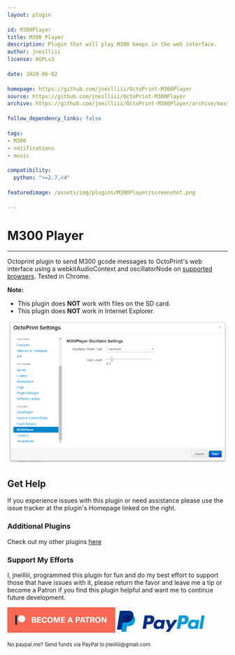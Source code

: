 ```yaml
---
layout: plugin

id: M300Player
title: M300 Player
description: Plugin that will play M300 beeps in the web interface.
author: jneilliii
license: AGPLv3

date: 2020-06-02

homepage: https://github.com/jneilliii/OctoPrint-M300Player
source: https://github.com/jneilliii/OctoPrint-M300Player
archive: https://github.com/jneilliii/OctoPrint-M300Player/archive/master.zip

follow_dependency_links: false

tags:
- M300
- notifications
- music

compatibility:
  python: ">=2.7,<4"

featuredimage: /assets/img/plugins/M300Player/screenshot.png

---
```


# M300 Player
---
Octoprint plugin to send M300 gcode messages to OctoPrint's web interface using a webkitAudioContext and oscillatorNode on [supported browsers](https://developer.mozilla.org/en-US/docs/Web/API/AudioContext#Browser_compatibility). Tested in Chrome.

**Note:**
+ This plugin does **NOT** work with files on the SD card.
+ This plugin does **NOT** work in Internet Explorer.

![screenshot](/assets/img/plugins/M300Player/screenshot.png)

## Get Help

If you experience issues with this plugin or need assistance please use the issue tracker at the plugin's Homepage linked on the right.

### Additional Plugins

Check out my other plugins [here](https://plugins.octoprint.org/by_author/#jneilliii)

### Support My Efforts
I, jneilliii, programmed this plugin for fun and do my best effort to support those that have issues with it, please return the favor and leave me a tip or become a Patron if you find this plugin helpful and want me to continue future development.

[![Patreon](/assets/img/plugins/M300Player/patreon-with-text-new.png)](https://www.patreon.com/jneilliii) [![paypal](/assets/img/plugins/M300Player/paypal-with-text.png)](https://paypal.me/jneilliii)

<small>No paypal.me? Send funds via PayPal to jneilliii&#64;gmail&#46;com</small>
